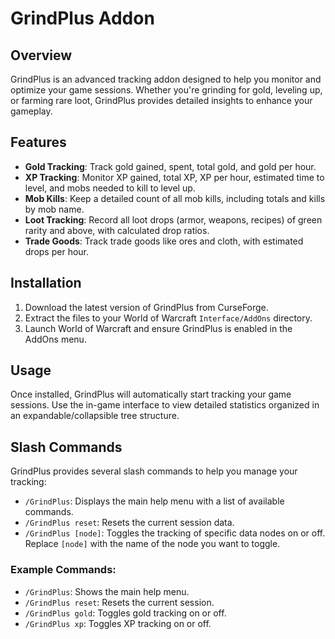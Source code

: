 # GrindPlus Addon

## Overview
GrindPlus is an advanced tracking addon designed to help you monitor and optimize your game sessions. Whether you're grinding for gold, leveling up, or farming rare loot, GrindPlus provides detailed insights to enhance your gameplay.

## Features
- **Gold Tracking**: Track gold gained, spent, total gold, and gold per hour.
- **XP Tracking**: Monitor XP gained, total XP, XP per hour, estimated time to level, and mobs needed to kill to level up.
- **Mob Kills**: Keep a detailed count of all mob kills, including totals and kills by mob name.
- **Loot Tracking**: Record all loot drops (armor, weapons, recipes) of green rarity and above, with calculated drop ratios.
- **Trade Goods**: Track trade goods like ores and cloth, with estimated drops per hour.

## Installation
1. Download the latest version of GrindPlus from CurseForge.
2. Extract the files to your World of Warcraft `Interface/AddOns` directory.
3. Launch World of Warcraft and ensure GrindPlus is enabled in the AddOns menu.

## Usage
Once installed, GrindPlus will automatically start tracking your game sessions. Use the in-game interface to view detailed statistics organized in an expandable/collapsible tree structure.

## Slash Commands
GrindPlus provides several slash commands to help you manage your tracking:
- `/GrindPlus`: Displays the main help menu with a list of available commands.
- `/GrindPlus reset`: Resets the current session data.
- `/GrindPlus [node]`: Toggles the tracking of specific data nodes on or off. Replace `[node]` with the name of the node you want to toggle.

### Example Commands:
- `/GrindPlus`: Shows the main help menu.
- `/GrindPlus reset`: Resets the current session.
- `/GrindPlus gold`: Toggles gold tracking on or off.
- `/GrindPlus xp`: Toggles XP tracking on or off.
